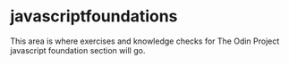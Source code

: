 # javascriptfoundations
This area is where exercises and knowledge checks for The Odin Project javascript foundation section will go.

